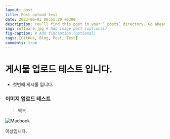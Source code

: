```yaml
---
layout: post
title: Post upload test
date: 2023-06-03 00:51:20 +0300
description: You’ll find this post in your `_posts` directory. Go ahead and edit it and re-build the site to see your changes. # Add post description (optional)
img: software.jpg # Add image post (optional)
fig-caption: # Add figcaption (optional)
tags: [GitHub, Blog, Post, Test]
comments: true
---
```


# 게시물 업로드 테스트 입니다.
* 첫번째 게시물 입니다.

### 이미지 업로드 테스트
> 맥북

![Macbook]({{site.baseurl}}/assets/img/workflow.jpg)

이상입니다.
